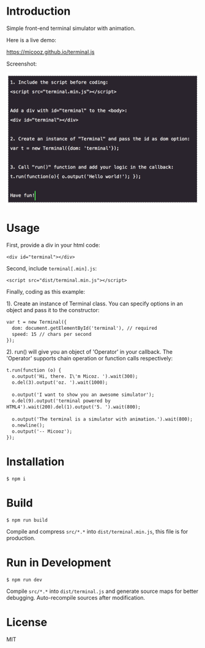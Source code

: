 # Introduction

Simple front-end terminal simulator with animation.

Here is a live demo:

https://micooz.github.io/terminal.js

Screenshot:

![1]

# Usage

First, provide a div in your html code:

    <div id="terminal"></div>

Second, include `terminal[.min].js`:

    <script src="dist/terminal.min.js"></script>

Finally, coding as this example:

1). Create an instance of Terminal class. You can specify options in an object and pass it to the constructor:

    var t = new Terminal({
      dom: document.getElementById('terminal'), // required
      speed: 15 // chars per second
    });

2). run() will give you an object of 'Operator' in your callback. The 'Operator' supports chain operation or function calls respectively:

    t.run(function (o) {
      o.output('Hi, there. I\'m Micoz. ').wait(300);
      o.del(3).output('oz. ').wait(1000);

      o.output('I want to show you an awesome simulator');
      o.del(9).output('terminal powered by HTML4').wait(200).del(1).output('5. ').wait(800);

      o.output('The terminal is a simulator with animation.').wait(800);
      o.newline();
      o.output('-- Micooz');
    });

# Installation

    $ npm i

# Build

    $ npm run build
    
Compile and compress `src/*.*` into `dist/terminal.min.js`, this file is for production.
    
# Run in Development

    $ npm run dev

Compile `src/*.*` into `dist/terminal.js` and generate source maps for better debugging. Auto-recompile sources after modification.

# License

MIT

[1]: screenshot.png